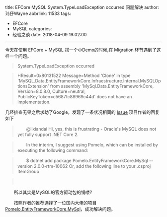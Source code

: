 title: EFCore MySQL System.TypeLoadException occurred 问题解决
author: 玮仔Wayne
abbrlink: 11533
tags:
  - EFCore
  - MySQL
categories:
  - 经验之谈
date: 2018-04-09 19:02:00
---
今天在使用 EFCore + MySQL 搭一个小Demo的时候,在 Migration 环节遇到了这样一个问题。
  > System.TypeLoadException occurred
  <!--more-->
>HResult=0x80131522
Message=Method 'Clone' in type 'MySQL.Data.EntityFrameworkCore.Infraestructure.Internal.MySQLOptionsExtension' from assembly 'MySql.Data.EntityFrameworkCore, Version=8.0.8.0, Culture=neutral, PublicKeyToken=c5687fc88969c44d' does not have an implementation.

  几经排查无果之后求助了Google，发现了一条状况相同的 [Issue](https://github.com/jasonsturges/mysql-dotnet-core/issues/1)
  项目作者的回复如下
> 　　@lixiandai Hi, yes, this is frustrating - Oracle's MySQL does not yet fully support .NET Core 2.

> 　　In the interim, I suggest using Pomelo, which can be installed by executing the following command:

> 　　$ dotnet add package Pomelo.EntityFrameworkCore.MySql --version 2.0.0-rtm-10062
Or, add the following line to your .csproj ItemGroup

> 　　<PackageReference Include="Pomelo.EntityFrameworkCore.MySql" Version="2.0.0-rtm-10062" />

　　所以其实是MySQL的官方驱动包的锅喽?
  
　　按照作者的推荐选择了一位国内大佬的项目[Pomelo.EntityFrameworkCore.MySql]( https://github.com/PomeloFoundation/Pomelo.EntityFrameworkCore.MySql)，成功解决问题。